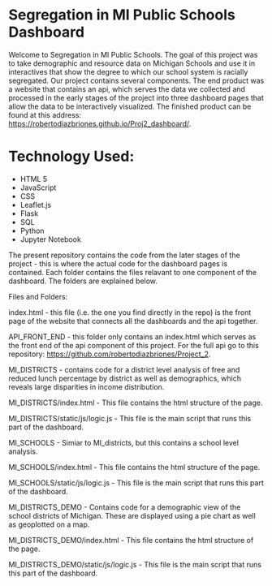 # Segregation in MI Public Schools Dashboard

Welcome to Segregation in MI Public Schools. The goal of this project was to take demographic and resource data on Michigan Schools and use it in interactives that show the degree to which our school system is racially segregated. Our project contains several components. The end product was a website that contains an api, which serves the data we collected and processed in the early stages of the project into three dashboard pages that allow the data to be interactively visualized. The finished product can be found at this address: https://robertodiazbriones.github.io/Proj2_dashboard/.

# Technology Used:
- HTML 5
- JavaScript
- CSS
- Leaflet.js
- Flask
- SQL
- Python
- Jupyter Notebook

The present repository contains the code from the later stages of the project - this is where the actual code for the dashboard pages is contained. Each folder contains 
the files relavant to one component of the dashboard. The folders are explained below.

Files and Folders:

index.html - this file (i.e. the one you find directly in the repo) is the front page of the website that connects all the dashboards and the api together. 

API_FRONT_END - this folder only contains an index.html which serves as the front end of the api component of this project. For the full api go to this repository:
https://github.com/robertodiazbriones/Project_2.

MI_DISTRICTS - contains code for a district level analysis of free and reduced lunch percentage by district as well as demographics, which reveals large disparities
in income distribution. 

MI_DISTRICTS/index.html - This file contains the html structure of the page.

MI_DISTRICTS/static/js/logic.js - This file is the main script that runs this part of the dashboard. 

MI_SCHOOLS  - Simiar to MI_districts, but this contains a school level analysis. 

MI_SCHOOLS/index.html - This file contains the html structure of the page.

MI_SCHOOLS/static/js/logic.js - This file is the main script that runs this part of the dashboard. 

MI_DISTRICTS_DEMO - Contains code for a demographic view of the school districts of Michigan. These are displayed using a pie chart as well as geoplotted on a map.

MI_DISTRICTS_DEMO/index.html - This file contains the html structure of the page.

MI_DISTRICTS_DEMO/static/js/logic.js - This file is the main script that runs this part of the dashboard. 
